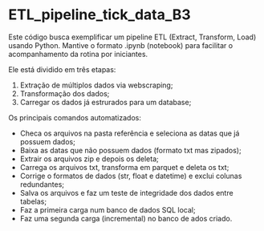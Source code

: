 # ETL_pipeline_tick_data_B3
Este código busca exemplificar um pipeline ETL (Extract, Transform, Load) usando Python. 
Mantive o formato .ipynb (notebook) para facilitar o acompanhamento da rotina por iniciantes.

Ele está dividido em três etapas:
1) Extração de múltiplos dados via webscraping;
2) Transformação dos dados;
3) Carregar os dados já estrurados para um database;


Os principais comandos automatizados:
* Checa os arquivos na pasta referência e seleciona as datas que já possuem dados;
* Baixa as datas que não possuem dados (formato txt mas zipados);
* Extrair os arquivos zip e depois os deleta;
* Carrega os arquivos txt, transforma em parquet e deleta os txt;
* Corrige o formatos de dados (str, float e datetime) e exclui colunas redundantes;
* Salva os arquivos e faz um teste de integridade dos dados entre tabelas;
* Faz a primeira carga num banco de dados SQL local;
* Faz uma segunda carga (incremental) no banco de ados criado.
